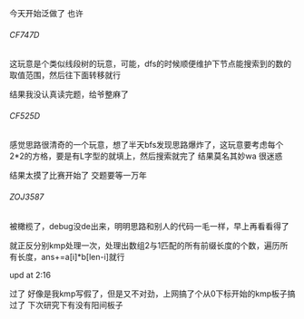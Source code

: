 今天开始泛做了 也许

###### CF747D

这玩意是个类似线段树的玩意，可能，dfs的时候顺便维护下节点能搜索到的数的取值范围，然后往下面转移就行

结果我没认真读完题，给爷整麻了

###### CF525D

感觉思路很清奇的一个玩意，想了半天bfs发现思路爆炸了，这玩意要考虑每个2*2的方格，要是有L字型的就填上，然后搜索就完了 结果莫名其妙wa 很迷惑

结果太摸了比赛开始了 交题要等一万年 

###### ZOJ3587

被橄榄了，debug没de出来，明明思路和别人的代码一毛一样，早上再看看得了

就正反分别kmp处理一次，处理出数组2与1匹配的所有前缀长度的个数，遍历所有长度，ans+=a[i]*b[len-i]就行



upd at 2:16

过了 好像是我kmp写假了，但是又不对劲，上网搞了个从0下标开始的kmp板子搞过了 下次研究下有没有阳间板子